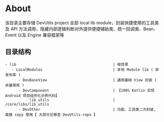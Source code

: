 # About

该目录主要存储 DevUtils project 全部 local lib module，封装快捷使用的工具类及 API 方法调用，隐藏内部逻辑判断对外提供便捷辅助类、统一回调类、Bean、Event 以及
Engine 兼容框架等

## 目录结构

```
- lib                                            | 根目录
   - LocalModules                                | 本地 Module lib ( 非发布库 )
      - DevBaseView                              | 通用基础 View 封装 ( 非基类库 )
      - DevComponent                             | 【100% Kotlin 实现 Android 项目组件化示例代码】
         - lib_utils                             | /core/libs/lib_utils
      - DevOther                                 | 功能、工具类二次封装, 直接 copy 使用【 大部分迁移至 DevUtils-repo 】
```

